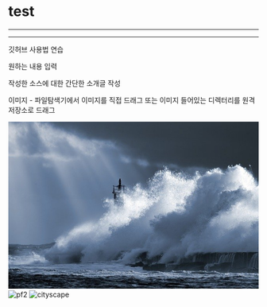 # test
---
***


깃허브 사용법 연습

원하는 내용 입력

작성한 소스에 대한 간단한 소개글 작성


이미지 - 파일탐색기에서 이미지를 직접 드래그
또는 이미지 들어있는 디렉터리를 원격 저장소로 드래그

![storm](./images/storm.jpg)
![pf2](https://user-images.githubusercontent.com/56223139/165875437-2ec80b22-6709-44b5-9e67-e60758663dfb.png)
![cityscape](https://cdn.pixabay.com/photo/2022/03/27/15/03/cityscape-7095358_960_720.jpg)
